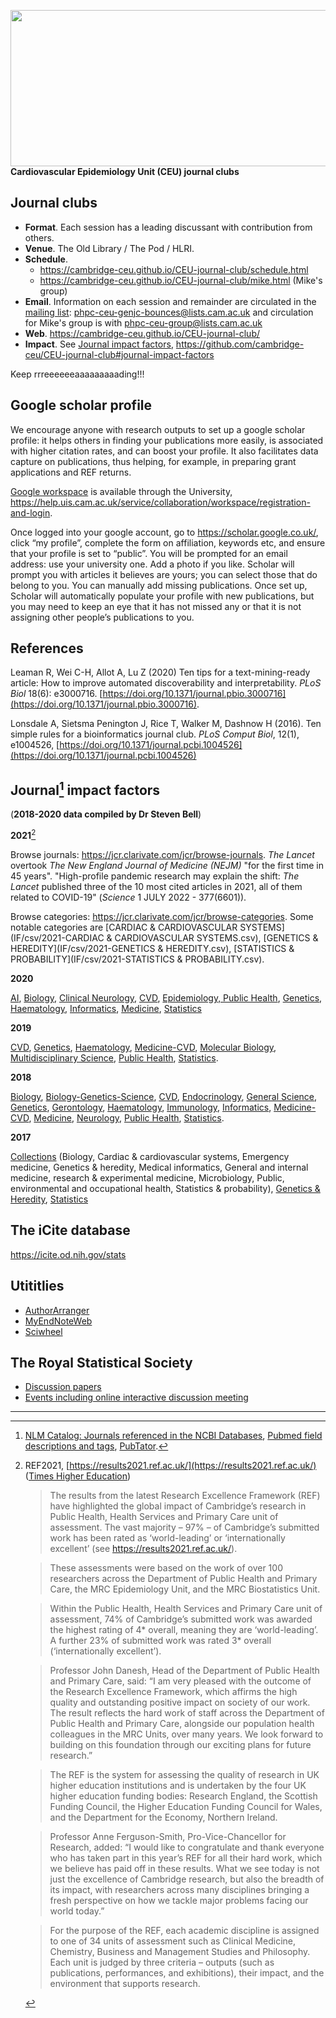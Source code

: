<a href="https://phdcomics.com/comics/archive_print.php?comicid=963"><img src="http://phdcomics.com/comics/archive/phd011108s.gif" width="560" height="250" align="right"></a>

**Cardiovascular Epidemiology Unit (CEU) journal clubs**

## Journal clubs

* **Format**. Each session has a leading discussant with contribution from others.
* **Venue**. The Old Library / The Pod / HLRI.
* **Schedule**.
  - <https://cambridge-ceu.github.io/CEU-journal-club/schedule.html>
  - <https://cambridge-ceu.github.io/CEU-journal-club/mike.html> (Mike's group)
* **Email**. Information on each session and remainder are circulated in the <a href="mailto:phpc-ceu-genjc-bounces@lists.cam.ac.uk">mailing list</a>: phpc-ceu-genjc-bounces@lists.cam.ac.uk and circulation for Mike's group is with [phpc-ceu-group@lists.cam.ac.uk](mailto:phpc-ceu-group@lists.cam.ac.uk)
* **Web**. <https://cambridge-ceu.github.io/CEU-journal-club/>
* **Impact**. See [Journal impact factors](https://cambridge-ceu.github.io/CEU-journal-club/#journal-impact-factors), <https://github.com/cambridge-ceu/CEU-journal-club#journal-impact-factors>

Keep rrreeeeeeaaaaaaaaading!!!

## Google scholar profile

We encourage anyone with research outputs to set up a google scholar profile: it helps others in finding your publications more easily, is associated with higher citation rates, and can boost your profile. It also facilitates data capture on publications, thus helping, for example, in preparing grant applications and REF returns.

[Google workspace](https://help.uis.cam.ac.uk/service/collaboration/workspace) is available through the University, <https://help.uis.cam.ac.uk/service/collaboration/workspace/registration-and-login>.

Once logged into your google account, go to <https://scholar.google.co.uk/>, click “my profile”, complete the form on affiliation, keywords etc, and ensure that your profile is set to “public”.  You will be prompted for an email address: use your university one. Add a photo if you like. Scholar will prompt you with articles it believes are yours; you can select those that do belong to you. You can manually add missing publications. Once set up, Scholar will automatically populate your profile with new publications, but you may need to keep an eye that it has not missed any or that it is not assigning other people’s publications to you.

## References

Leaman R, Wei C-H, Allot A, Lu Z (2020) Ten tips for a text-mining-ready article: How to improve automated discoverability and interpretability. *PLoS Biol* 18(6): e3000716. [https://doi.org/10.1371/journal.pbio.3000716](https://doi.org/10.1371/journal.pbio.3000716).

Lonsdale A, Sietsma Penington J, Rice T, Walker M, Dashnow H (2016). Ten simple rules for a bioinformatics journal club. *PLoS Comput Biol*, 12(1), e1004526, [https://doi.org/10.1371/journal.pcbi.1004526](https://doi.org/10.1371/journal.pcbi.1004526)

## Journal[^1] impact factors

(**2018-2020 data compiled by Dr Steven Bell**)

**2021**[^ref2021]

Browse journals: <https://jcr.clarivate.com/jcr/browse-journals>. *The Lancet* overtook *The New England Journal of Medicine (NEJM)* "for the first time in 45 years". "High-profile pandemic research may explain the shift: *The Lancet* published three of the 10 most cited articles in 2021, all of them related to COVID-19" (*Science* 1 JULY 2022 - 377(6601)).

Browse categories: <https://jcr.clarivate.com/jcr/browse-categories>. Some notable categories are [CARDIAC & CARDIOVASCULAR SYSTEMS](IF/csv/2021-CARDIAC & CARDIOVASCULAR SYSTEMS.csv), [GENETICS & HEREDITY](IF/csv/2021-GENETICS & HEREDITY.csv), [STATISTICS & PROBABILITY](IF/csv/2021-STATISTICS & PROBABILITY.csv).

**2020**

 [AI](IF/IF_2020_AI.csv),
 [Biology](IF/IF_2020_Biology.csv),
 [Clinical Neurology](IF/IF_2020_ClinicalNeurology.csv),
 [CVD](IF/IF_2020_CVD.csv),
 [Epidemiology, Public Health](IF/IF_2020_EpiPubHealth.csv),
 [Genetics](IF/IF_2020_Genetics.csv),
 [Haematology](IF/IF_2020_Haematology.csv),
 [Informatics](IF/IF_2020_Informatics.csv),
 [Medicine](IF/IF_2020_Medicine.csv),
 [Statistics](IF/IF_2020_Statistics.csv)

**2019**

 [CVD](IF/IF_2019_CVD.csv),
 [Genetics](IF/IF_2019_Genetics.csv),
 [Haematology](IF/IF_2019_Haematology.csv),
 [Medicine-CVD](IF/IF_2019_Medicine_CVD.csv),
 [Molecular Biology](IF/IF_2019_Molecular_Biology.csv),
 [Multidisciplinary Science](IF/IF_2019_Multidiscipinary_Science.csv),
 [Public Health](IF/IF_2019_Public_Health.csv),
 [Statistics](IF/IF_2019_Statistics.csv).

**2018**

 [Biology](IF/IF_2018_Biology.csv),
 [Biology-Genetics-Science](IF/IF_2018_Biology_Genetics_Science.csv),
 [CVD](IF/IF_2018_CVD.csv),
 [Endocrinology](IF/IF_2018_Endocrinology.csv),
 [General Science](IF/IF_2018_General_Science.csv),
 [Genetics](IF/IF_2018_Genetics.csv),
 [Gerontology](IF/IF_2018_Gerontology.csv),
 [Haematology](IF/IF_2018_Haematology.csv),
 [Immunology](IF/IF_2018_Immunology.csv),
 [Informatics](IF/IF_2018_Informatics.csv),
 [Medicine-CVD](IF/IF_2018_Medicine_CVD.csv),
 [Medicine](IF/IF_2018_Medicine.csv),
 [Neurology](IF/IF_2018_Neurology.csv),
 [Public Health](IF/IF_2018_Public_Health.csv),
 [Statistics](IF/IF_2018_Statistics.csv).

**2017**

 [Collections](IF/IF_2017_Collections.csv) (Biology, Cardiac & cardiovascular systems, Emergency medicine, Genetics & heredity, Medical informatics, General and internal medicine, research & experimental medicine, Microbiology, Public, environmental and occupational health, Statistics & probability),
 [Genetics & Heredity](IF/IF_2017_Genetics_&_Heredity.csv),
 [Statistics](IF/IF_2017_Statistics.csv)

## The iCite database

<https://icite.od.nih.gov/stats>

## Utititlies

* [AuthorArranger](https://authorarranger.nci.nih.gov/)
* [MyEndNoteWeb](https://access.clarivate.com/login?app=endnote)
* [Sciwheel](https://sciwheel.com/)

## The Royal Statistical Society

* [Discussion papers](https://rss.org.uk/news-publication/publications/journals/discussion-papers-meetings/)
* [Events including online interactive discussion meeting](https://rss.org.uk/training-events/events/events-2020/)

---

[^1]: [NLM Catalog: Journals referenced in the NCBI Databases](https://www.ncbi.nlm.nih.gov/nlmcatalog/journals), [Pubmed field descriptions and tags](https://www.ncbi.nlm.nih.gov/books/NBK3827/#pubmedhelp.Search_Field_Descriptions_and), [PubTator](https://www.ncbi.nlm.nih.gov/research/pubtator/).

[^ref2021]: REF2021, [https://results2021.ref.ac.uk/](https://results2021.ref.ac.uk/) ([Times Higher Education](https://www.timeshighereducation.com/news/ref-2021-research-excellence-framework-results-announced))

    > The results from the latest Research Excellence Framework (REF) have highlighted the global impact of Cambridge’s research in Public Health, Health Services and Primary Care unit of assessment. The vast majority – 97% – of Cambridge’s submitted work has been rated as ‘world-leading’ or ‘internationally excellent’ (see https://results2021.ref.ac.uk/). 

    > These assessments were based on the work of over 100 researchers across the Department of Public Health and Primary Care, the MRC Epidemiology Unit, and the MRC Biostatistics Unit. 

    > Within the Public Health, Health Services and Primary Care unit of assessment, 74% of Cambridge’s submitted work was awarded the highest rating of 4* overall, meaning they are ‘world-leading’. A further 23% of submitted work was rated 3* overall (‘internationally excellent’). 

    > Professor John Danesh, Head of the Department of Public Health and Primary Care, said: “I am very pleased with the outcome of the Research Excellence Framework, which affirms the high quality and outstanding positive impact on society of our work. The result reflects the hard work of staff across the Department of Public Health and Primary Care, alongside our population health colleagues in the MRC Units, over many years. We look forward to building on this foundation through our exciting plans for future research.” 

    > The REF is the system for assessing the quality of research in UK higher education institutions and is undertaken by the four UK higher education funding bodies: Research England, the Scottish Funding Council, the Higher Education Funding Council for Wales, and the Department for the Economy, Northern Ireland.

    > Professor Anne Ferguson-Smith, Pro-Vice-Chancellor for Research, added: “I would like to congratulate and thank everyone who has taken part in this year’s REF for all their hard work, which we believe has paid off in these results. What we see today is not just the excellence of Cambridge research, but also the breadth of its impact, with researchers across many disciplines bringing a fresh perspective on how we tackle major problems facing our world today.”

    > For the purpose of the REF, each academic discipline is assigned to one of 34 units of assessment such as Clinical Medicine, Chemistry, Business and Management Studies and Philosophy. Each unit is judged by three criteria – outputs (such as publications, performances, and exhibitions), their impact, and the environment that supports research.
